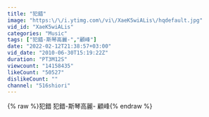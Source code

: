 ```yaml
---
title: "犯錯"
image: "https:\/\/i.ytimg.com\/vi\/XaeK5wiALis\/hqdefault.jpg"
vid_id: "XaeK5wiALis"
categories: "Music"
tags: ["犯錯-斯琴高麗-","顧峰"]
date: "2022-02-12T21:38:57+03:00"
vid_date: "2010-06-30T15:19:22Z"
duration: "PT3M12S"
viewcount: "14158435"
likeCount: "50527"
dislikeCount: ""
channel: "516shiori"
---
```

{% raw %}犯錯 犯錯-斯琴高麗- 顧峰{% endraw %}
